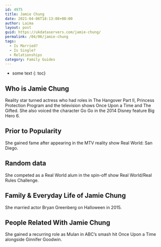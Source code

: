 ```yaml
---
id: 4975
title: Jamie Chung
date: 2021-04-06T18:13:08+00:00
author: Laima
layout: post
guid: https://ukdataservers.com/jamie-chung/
permalink: /04/06/jamie-chung
tags:
  - Is Married?
  - Is Single?
  - Relationships
category: Family Guides
---
```


* some text
{: toc}


## Who is Jamie Chung
                  
                  
                  
Reality star turned actress who had roles in The Hangover Part II, Princess Protection Program and the television shows Once Upon a Time and The Gifted. She also voiced the character Go Go in the 2014 Disney feature Big Hero 6.
                  
              
            
              
            
                
                
                
## Prior to Popularity
                  
                  
                  
She gained fame after appearing in the MTV reality show Real World: San Diego. 
                  
              
            
              
            
                
                
                
## Random data
                  
                  
                  
She competed as a Real World alum in the spin-off show Real World/Real Rules Challenge. 
                  
              
            
              
            
                
                
                
## Family & Everyday Life of Jamie Chung
                  
                  
                  
She married actor Bryan Greenberg on Halloween in 2015.
                  
              
            
              
            
                
                
                
## People Related With Jamie Chung
                  
                  
                  
She gained a recurring role as Mulan in ABC&#8217;s smash hit Once Upon a Time alongside Ginnifer Goodwin.
                  
              
            
              
            
                
              
            
              
              
            
            
              
            
          
          
          